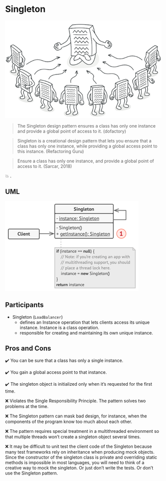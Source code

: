 # Singleton

![singleton](images/singleton.png)

> The Singleton design pattern ensures a class has only one instance and provide a global point of access to it. (dofactory)

> Singleton is a creational design pattern that lets you ensure that a class has only one instance, while providing a global access point to this instance. (Refactoring Guru)

> Ensure a class has only one instance, and provide a global point of access to it. (Sarcar, 2018)

:boom: .

## UML

![structure-en-indexed](images/structure-en-indexed.png)


## Participants

* Singleton (`LoadBalancer`)
    * defines an Instance operation that lets clients access its unique instance. Instance is a class operation.
    * responsible for creating and maintaining its own unique instance.

## Pros and Cons
 
<!-- Pros -->

:heavy_check_mark: You can be sure that a class has only a single instance.

:heavy_check_mark: You gain a global access point to that instance.

:heavy_check_mark: The singleton object is initialized only when it’s requested for the first time.

<!-- cons -->

:x: Violates the Single Responsibility Principle. The pattern solves two problems at the time.

:x: The Singleton pattern can mask bad design, for instance, when the components of the program know too much about each other.

:x: The pattern requires special treatment in a multithreaded environment so that multiple threads won’t create a singleton object several times.
 
:x: It may be difficult to unit test the client code of the Singleton because many test frameworks rely on inheritance when producing mock objects. Since the constructor of the singleton class is private and overriding static methods is impossible in most languages, you will need to think of a creative way to mock the singleton. Or just don’t write the tests. Or don’t use the Singleton pattern.
